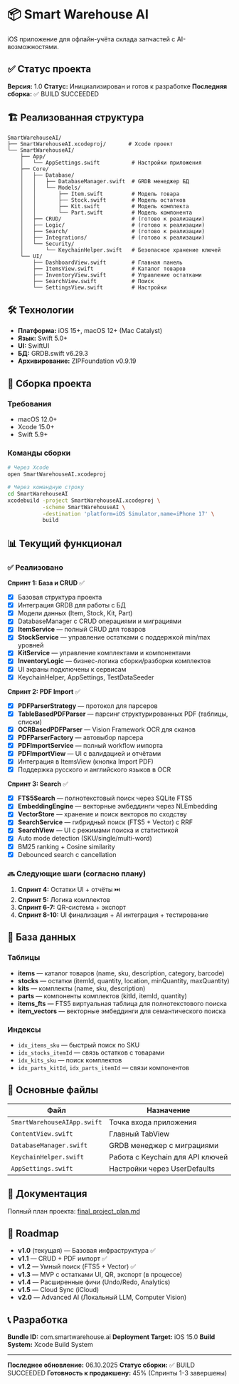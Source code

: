 # 📦 Smart Warehouse AI

iOS приложение для офлайн-учёта склада запчастей с AI-возможностями.

## ✅ Статус проекта

**Версия:** 1.0
**Статус:** Инициализирован и готов к разработке
**Последняя сборка:** ✅ BUILD SUCCEEDED

## 🏗️ Реализованная структура

```
SmartWarehouseAI/
├── SmartWarehouseAI.xcodeproj/       # Xcode проект
└── SmartWarehouseAI/
    ├── App/
    │   └── AppSettings.swift          # Настройки приложения
    ├── Core/
    │   ├── Database/
    │   │   ├── DatabaseManager.swift  # GRDB менеджер БД
    │   │   └── Models/
    │   │       ├── Item.swift         # Модель товара
    │   │       ├── Stock.swift        # Модель остатков
    │   │       ├── Kit.swift          # Модель комплекта
    │   │       └── Part.swift         # Модель компонента
    │   ├── CRUD/                      # (готово к реализации)
    │   ├── Logic/                     # (готово к реализации)
    │   ├── Search/                    # (готово к реализации)
    │   ├── Integrations/              # (готово к реализации)
    │   └── Security/
    │       └── KeychainHelper.swift   # Безопасное хранение ключей
    └── UI/
        ├── DashboardView.swift        # Главная панель
        ├── ItemsView.swift            # Каталог товаров
        ├── InventoryView.swift        # Управление остатками
        ├── SearchView.swift           # Поиск
        └── SettingsView.swift         # Настройки
```

## 🛠️ Технологии

- **Платформа:** iOS 15+, macOS 12+ (Mac Catalyst)
- **Язык:** Swift 5.0+
- **UI:** SwiftUI
- **БД:** GRDB.swift v6.29.3
- **Архивирование:** ZIPFoundation v0.9.19

## 🚀 Сборка проекта

### Требования

- macOS 12.0+
- Xcode 15.0+
- Swift 5.9+

### Команды сборки

```bash
# Через Xcode
open SmartWarehouseAI.xcodeproj

# Через командную строку
cd SmartWarehouseAI
xcodebuild -project SmartWarehouseAI.xcodeproj \
           -scheme SmartWarehouseAI \
           -destination 'platform=iOS Simulator,name=iPhone 17' \
           build
```

## 📊 Текущий функционал

### ✅ Реализовано

**Спринт 1: База и CRUD** ✅
- [x] Базовая структура проекта
- [x] Интеграция GRDB для работы с БД
- [x] Модели данных (Item, Stock, Kit, Part)
- [x] DatabaseManager с CRUD операциями и миграциями
- [x] **ItemService** — полный CRUD для товаров
- [x] **StockService** — управление остатками с поддержкой min/max уровней
- [x] **KitService** — управление комплектами и компонентами
- [x] **InventoryLogic** — бизнес-логика сборки/разборки комплектов
- [x] UI экраны подключены к сервисам
- [x] KeychainHelper, AppSettings, TestDataSeeder

**Спринт 2: PDF Import** ✅
- [x] **PDFParserStrategy** — протокол для парсеров
- [x] **TableBasedPDFParser** — парсинг структурированных PDF (таблицы, списки)
- [x] **OCRBasedPDFParser** — Vision Framework OCR для сканов
- [x] **PDFParserFactory** — автовыбор парсера
- [x] **PDFImportService** — полный workflow импорта
- [x] **PDFImportView** — UI с валидацией и отчётами
- [x] Интеграция в ItemsView (кнопка Import PDF)
- [x] Поддержка русского и английского языков в OCR

**Спринт 3: Search** ✅
- [x] **FTS5Search** — полнотекстовый поиск через SQLite FTS5
- [x] **EmbeddingEngine** — векторные эмбеддинги через NLEmbedding
- [x] **VectorStore** — хранение и поиск векторов по сходству
- [x] **SearchService** — гибридный поиск (FTS5 + Vector) с RRF
- [x] **SearchView** — UI с режимами поиска и статистикой
- [x] Auto mode detection (SKU/single/multi-word)
- [x] BM25 ranking + Cosine similarity
- [x] Debounced search с cancellation

### 🔜 Следующие шаги (согласно плану)

1. **Спринт 4:** Остатки UI + отчёты ⏭️
2. **Спринт 5:** Логика комплектов
3. **Спринт 6-7:** QR-система + экспорт
4. **Спринт 8-10:** UI финализация + AI интеграция + тестирование

## 📁 База данных

### Таблицы

- **items** — каталог товаров (name, sku, description, category, barcode)
- **stocks** — остатки (itemId, quantity, location, minQuantity, maxQuantity)
- **kits** — комплекты (name, sku, description)
- **parts** — компоненты комплектов (kitId, itemId, quantity)
- **items_fts** — FTS5 виртуальная таблица для полнотекстового поиска
- **item_vectors** — векторные эмбеддинги для семантического поиска

### Индексы

- `idx_items_sku` — быстрый поиск по SKU
- `idx_stocks_itemId` — связь остатков с товарами
- `idx_kits_sku` — поиск комплектов
- `idx_parts_kitId`, `idx_parts_itemId` — связи компонентов

## 🔑 Основные файлы

| Файл | Назначение |
|------|-----------|
| `SmartWarehouseAIApp.swift` | Точка входа приложения |
| `ContentView.swift` | Главный TabView |
| `DatabaseManager.swift` | GRDB менеджер с миграциями |
| `KeychainHelper.swift` | Работа с Keychain для API ключей |
| `AppSettings.swift` | Настройки через UserDefaults |

## 📖 Документация

Полный план проекта: [final_project_plan.md](../final_project_plan.md)

## 🎯 Roadmap

- **v1.0** (текущая) — Базовая инфраструктура ✅
- **v1.1** — CRUD + PDF импорт ✅
- **v1.2** — Умный поиск (FTS5 + Vector) ✅
- **v1.3** — MVP с остатками UI, QR, экспорт (в процессе)
- **v1.4** — Расширенные фичи (Undo/Redo, Analytics)
- **v1.5** — Cloud Sync (iCloud)
- **v2.0** — Advanced AI (Локальный LLM, Computer Vision)

## 📞 Разработка

**Bundle ID:** com.smartwarehouse.ai
**Deployment Target:** iOS 15.0
**Build System:** Xcode Build System

---

**Последнее обновление:** 06.10.2025
**Статус сборки:** ✅ BUILD SUCCEEDED
**Готовность к продакшену:** 45% (Спринты 1-3 завершены)
